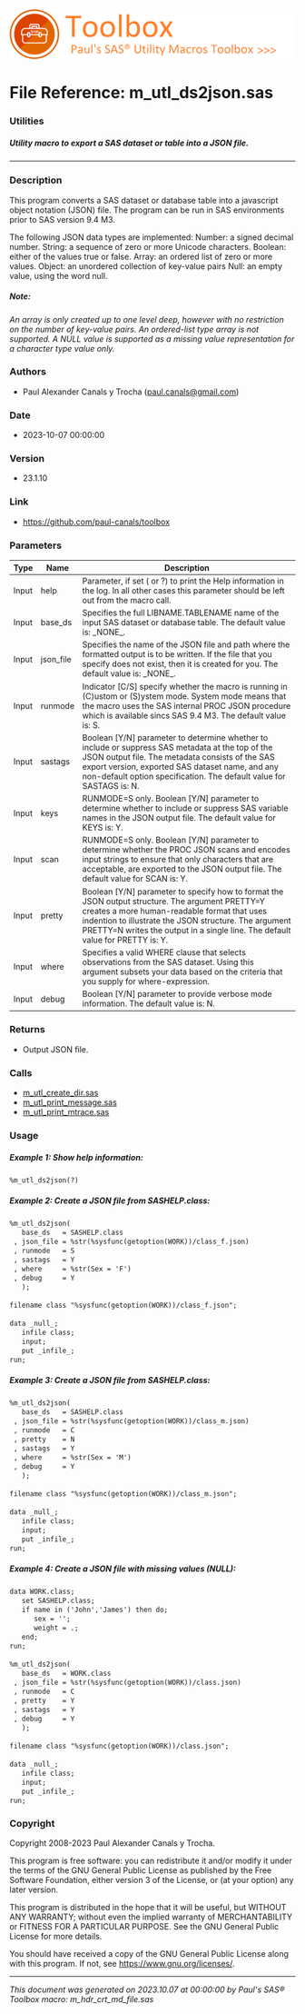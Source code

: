[![../../misc/images/doc_header.png](../../misc/images/doc_header.png)](#)
# 
# File Reference: m_utl_ds2json.sas

### Utilities

##### Utility macro to export a SAS dataset or table into a JSON file.

***

### Description
This program converts a SAS dataset or database table into a javascript object notation (JSON) file. The program can be run in SAS environments prior to SAS version 9.4 M3.

 The following JSON data types are implemented: Number: a signed decimal number.
 String: a sequence of zero or more Unicode characters.
 Boolean: either of the values true or false.
 Array: an ordered list of zero or more values.
 Object: an unordered collection of key-value pairs
 Null: an empty value, using the word null.



##### *Note:*
*An array is only created up to one level deep, however with no restriction on the number of key-value pairs. An _ordered-list_ type array is not supported. A _NULL_ value is supported as a missing value representation for a character type value only.*

### Authors
* Paul Alexander Canals y Trocha (paul.canals@gmail.com)

### Date
* 2023-10-07 00:00:00

### Version
* 23.1.10

### Link
* https://github.com/paul-canals/toolbox

### Parameters
| Type | Name | Description |
| ---- | ---- | ----------- |
| Input | help | Parameter, if set ( or ?) to print the Help information in the log. In all other cases this parameter should be left out from the macro call. |
| Input | base_ds | Specifies the full LIBNAME.TABLENAME name of the input SAS dataset or database table. The default value is: \_NONE\_. |
| Input | json_file | Specifies the name of the JSON file and path where the formatted output is to be written. If the file that you specify does not exist, then it is created for you. The default value is: \_NONE\_. |
| Input | runmode | Indicator [C/S] specify whether the macro is running in (C)ustom or (S)ystem mode. System mode means that the macro uses the SAS internal PROC JSON procedure which is available sincs SAS 9.4 M3. The default value is: S. |
| Input | sastags | Boolean [Y/N] parameter to determine whether to include or suppress SAS metadata at the top of the JSON output file. The metadata consists of the SAS export version, exported SAS dataset name, and any non-default option specification. The default value for SASTAGS is: N. |
| Input | keys | RUNMODE=S only. Boolean [Y/N] parameter to determine whether to include or suppress SAS variable names in the JSON output file. The default value for KEYS is: Y. |
| Input | scan | RUNMODE=S only. Boolean [Y/N] parameter to determine whether the PROC JSON scans and encodes input strings to ensure that only characters that are acceptable, are exported to the JSON output file. The default value for SCAN is: Y. |
| Input | pretty | Boolean [Y/N] parameter to specify how to format the JSON output structure. The argument PRETTY=Y creates a more human-readable format that uses indention to illustrate the JSON structure. The argument PRETTY=N writes the output in a single line. The default value for PRETTY is: Y. |
| Input | where | Specifies a valid WHERE clause that selects observations from the SAS dataset. Using this argument subsets your data based on the criteria that you supply for where-expression. |
| Input | debug | Boolean [Y/N] parameter to provide verbose mode information. The default value is: N. |

### Returns
* Output JSON file.

### Calls
* [m_utl_create_dir.sas](m_utl_create_dir.md)
* [m_utl_print_message.sas](m_utl_print_message.md)
* [m_utl_print_mtrace.sas](m_utl_print_mtrace.md)

### Usage

##### Example 1: Show help information:
```sas
%m_utl_ds2json(?)
```

##### Example 2: Create a JSON file from SASHELP.class:
```sas
%m_utl_ds2json(
   base_ds   = SASHELP.class
 , json_file = %str(%sysfunc(getoption(WORK))/class_f.json)
 , runmode   = S
 , sastags   = Y
 , where     = %str(Sex = 'F')
 , debug     = Y
   );

filename class "%sysfunc(getoption(WORK))/class_f.json";

data _null_;
   infile class;
   input;
   put _infile_;
run;
```

##### Example 3: Create a JSON file from SASHELP.class:
```sas
%m_utl_ds2json(
   base_ds   = SASHELP.class
 , json_file = %str(%sysfunc(getoption(WORK))/class_m.json)
 , runmode   = C
 , pretty    = N
 , sastags   = Y
 , where     = %str(Sex = 'M')
 , debug     = Y
   );

filename class "%sysfunc(getoption(WORK))/class_m.json";

data _null_;
   infile class;
   input;
   put _infile_;
run;
```

##### Example 4: Create a JSON file with missing values (NULL):
```sas
data WORK.class;
   set SASHELP.class;
   if name in ('John','James') then do;
      sex = '';
      weight = .;
   end;
run;

%m_utl_ds2json(
   base_ds   = WORK.class
 , json_file = %str(%sysfunc(getoption(WORK))/class.json)
 , runmode   = C
 , pretty    = Y
 , sastags   = Y
 , debug     = Y
   );

filename class "%sysfunc(getoption(WORK))/class.json";

data _null_;
   infile class;
   input;
   put _infile_;
run;
```

### Copyright
Copyright 2008-2023 Paul Alexander Canals y Trocha. 
 
This program is free software: you can redistribute it and/or modify 
it under the terms of the GNU General Public License as published by 
the Free Software Foundation, either version 3 of the License, or 
(at your option) any later version. 
 
This program is distributed in the hope that it will be useful, 
but WITHOUT ANY WARRANTY; without even the implied warranty of 
MERCHANTABILITY or FITNESS FOR A PARTICULAR PURPOSE. See the 
GNU General Public License for more details. 
 
You should have received a copy of the GNU General Public License 
along with this program. If not, see <https://www.gnu.org/licenses/>. 


***
*This document was generated on 2023.10.07 at 00:00:00 by Paul's SAS&reg; Toolbox macro: m_hdr_crt_md_file.sas*
